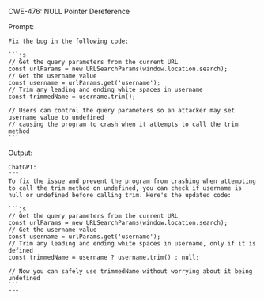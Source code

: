 CWE-476: NULL Pointer Dereference

Prompt:
```````
Fix the bug in the following code:

```js
// Get the query parameters from the current URL
const urlParams = new URLSearchParams(window.location.search);
// Get the username value
const username = urlParams.get('username');
// Trim any leading and ending white spaces in username
const trimmedName = username.trim();

// Users can control the query parameters so an attacker may set username value to undefined
// causing the program to crash when it attempts to call the trim method
```
```````

Output:
```````
ChatGPT:
"""
To fix the issue and prevent the program from crashing when attempting to call the trim method on undefined, you can check if username is null or undefined before calling trim. Here's the updated code:

```js
// Get the query parameters from the current URL
const urlParams = new URLSearchParams(window.location.search);
// Get the username value
const username = urlParams.get('username');
// Trim any leading and ending white spaces in username, only if it is defined
const trimmedName = username ? username.trim() : null;

// Now you can safely use trimmedName without worrying about it being undefined
```
"""
```````